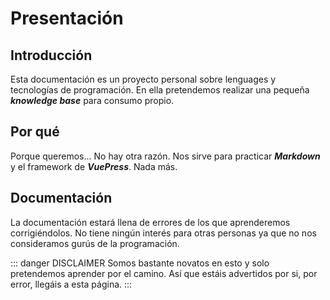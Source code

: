 # Presentación

## Introducción

Esta documentación es un proyecto personal sobre lenguages y tecnologías de programación. En ella pretendemos realizar una pequeña ***knowledge base*** para consumo propio.

## Por qué

Porque queremos... No hay otra razón. Nos sirve para practicar ***Markdown*** y el framework de ***VuePress***. Nada más.

## Documentación

La documentación estará llena de errores de los que aprenderemos corrigiéndolos. No tiene ningún interés para otras personas ya que no nos consideramos gurús de la programación.

::: danger DISCLAIMER <badge type="tip" text="Aviso a navegantes!" vertical="middle"/>
Somos bastante novatos en esto y solo pretendemos aprender por el camino. Así que estáis advertidos por si, por error, llegáis a esta página.
:::
